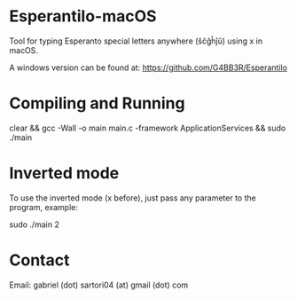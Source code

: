 # Esperantilo-macOS
Tool for typing Esperanto special letters anywhere (ŝĉĝĥĵŭ) using x in macOS.

A windows version can be found at: https://github.com/G4BB3R/Esperantilo



# Compiling and Running
clear && gcc -Wall -o main main.c -framework ApplicationServices && sudo ./main

# Inverted mode
To use the inverted mode (x before), just pass any parameter to the program, example:

sudo ./main 2

# Contact
Email: gabriel (dot) sartori04 (at) gmail (dot) com
